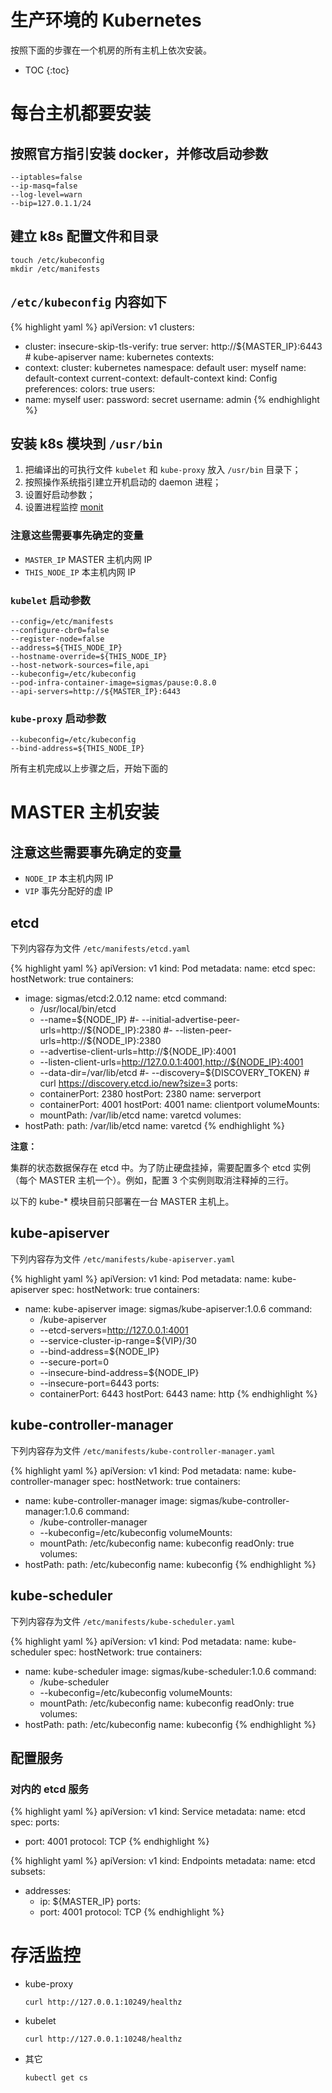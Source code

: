 # 生产环境的 Kubernetes

按照下面的步骤在一个机房的所有主机上依次安装。

* TOC
{:toc}

# 每台主机都要安装

## 按照官方指引安装 docker，并修改启动参数

    --iptables=false
    --ip-masq=false
    --log-level=warn
    --bip=127.0.1.1/24

## 建立 k8s 配置文件和目录

    touch /etc/kubeconfig
    mkdir /etc/manifests

## `/etc/kubeconfig` 内容如下

{% highlight yaml %}
apiVersion: v1
clusters:
- cluster:
    insecure-skip-tls-verify: true
    server: http://${MASTER_IP}:6443  # kube-apiserver
  name: kubernetes
contexts:
- context:
    cluster: kubernetes
    namespace: default
    user: myself
  name: default-context
current-context: default-context
kind: Config
preferences:
  colors: true
users:
- name: myself
  user:
    password: secret
    username: admin
{% endhighlight %}

## 安装 k8s 模块到 `/usr/bin`

1. 把编译出的可执行文件 `kubelet` 和 `kube-proxy` 放入 `/usr/bin` 目录下；
1. 按照操作系统指引建立开机启动的 daemon 进程；
1. 设置好启动参数；
1. 设置进程监控 [monit](http://mmonit.com/monit/)

### 注意这些需要事先确定的变量

* `MASTER_IP` MASTER 主机内网 IP
* `THIS_NODE_IP` 本主机内网 IP

### `kubelet` 启动参数

    --config=/etc/manifests
    --configure-cbr0=false
    --register-node=false
    --address=${THIS_NODE_IP}
    --hostname-override=${THIS_NODE_IP}
    --host-network-sources=file,api
    --kubeconfig=/etc/kubeconfig
    --pod-infra-container-image=sigmas/pause:0.8.0
    --api-servers=http://${MASTER_IP}:6443

### `kube-proxy` 启动参数

    --kubeconfig=/etc/kubeconfig
    --bind-address=${THIS_NODE_IP}

所有主机完成以上步骤之后，开始下面的

# MASTER 主机安装

## 注意这些需要事先确定的变量

* `NODE_IP` 本主机内网 IP
* `VIP` 事先分配好的虚 IP

## etcd

下列内容存为文件 `/etc/manifests/etcd.yaml`

{% highlight yaml %}
apiVersion: v1
kind: Pod
metadata:
  name: etcd
spec:
  hostNetwork: true
  containers:
  - image: sigmas/etcd:2.0.12
    name: etcd
    command:
    - /usr/local/bin/etcd
    - --name=${NODE_IP}
    #- --initial-advertise-peer-urls=http://${NODE_IP}:2380
    #- --listen-peer-urls=http://${NODE_IP}:2380
    - --advertise-client-urls=http://${NODE_IP}:4001
    - --listen-client-urls=http://127.0.0.1:4001,http://${NODE_IP}:4001
    - --data-dir=/var/lib/etcd
    #- --discovery=${DISCOVERY_TOKEN}  # curl https://discovery.etcd.io/new?size=3
    ports:
    - containerPort: 2380
      hostPort: 2380
      name: serverport
    - containerPort: 4001
      hostPort: 4001
      name: clientport
    volumeMounts:
    - mountPath: /var/lib/etcd
      name: varetcd
  volumes:
  - hostPath:
      path: /var/lib/etcd
    name: varetcd
{% endhighlight %}

**注意：**

集群的状态数据保存在 etcd 中。为了防止硬盘挂掉，需要配置多个 etcd 实例（每个 MASTER 主机一个）。例如，配置 3 个实例则取消注释掉的三行。

以下的 kube-* 模块目前只部署在一台 MASTER 主机上。

## kube-apiserver

下列内容存为文件 `/etc/manifests/kube-apiserver.yaml`

{% highlight yaml %}
apiVersion: v1
kind: Pod
metadata:
  name: kube-apiserver
spec:
  hostNetwork: true
  containers:
  - name: kube-apiserver
    image: sigmas/kube-apiserver:1.0.6
    command:
    - /kube-apiserver
    - --etcd-servers=http://127.0.0.1:4001
    - --service-cluster-ip-range=${VIP}/30
    - --bind-address=${NODE_IP}
    - --secure-port=0
    - --insecure-bind-address=${NODE_IP}
    - --insecure-port=6443
    ports:
    - containerPort: 6443
      hostPort: 6443
      name: http
{% endhighlight %}

## kube-controller-manager

下列内容存为文件 `/etc/manifests/kube-controller-manager.yaml`

{% highlight yaml %}
apiVersion: v1
kind: Pod
metadata:
  name: kube-controller-manager
spec:
  hostNetwork: true
  containers:
  - name: kube-controller-manager
    image: sigmas/kube-controller-manager:1.0.6
    command:
    - /kube-controller-manager
    - --kubeconfig=/etc/kubeconfig
    volumeMounts:
    - mountPath: /etc/kubeconfig
      name: kubeconfig
      readOnly: true
  volumes:
  - hostPath:
      path: /etc/kubeconfig
    name: kubeconfig
{% endhighlight %}

## kube-scheduler

下列内容存为文件 `/etc/manifests/kube-scheduler.yaml`

{% highlight yaml %}
apiVersion: v1
kind: Pod
metadata:
  name: kube-scheduler
spec:
  hostNetwork: true
  containers:
  - name: kube-scheduler
    image: sigmas/kube-scheduler:1.0.6
    command:
    - /kube-scheduler
    - --kubeconfig=/etc/kubeconfig
    volumeMounts:
    - mountPath: /etc/kubeconfig
      name: kubeconfig
      readOnly: true
  volumes:
  - hostPath:
      path: /etc/kubeconfig
    name: kubeconfig
{% endhighlight %}

## 配置服务

### 对内的 etcd 服务

{% highlight yaml %}
apiVersion: v1
kind: Service
metadata:
  name: etcd
spec:
  ports:
  - port: 4001
    protocol: TCP
{% endhighlight %}

{% highlight yaml %}
apiVersion: v1
kind: Endpoints
metadata:
  name: etcd
subsets:
- addresses:
  - ip: ${MASTER_IP}
  ports:
  - port: 4001
    protocol: TCP
{% endhighlight %}

# 存活监控

*   kube-proxy

        curl http://127.0.0.1:10249/healthz

*   kubelet

        curl http://127.0.0.1:10248/healthz

*   其它

        kubectl get cs

